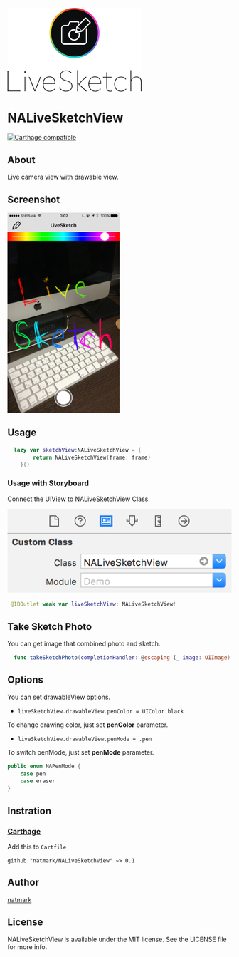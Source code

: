 <img src="https://github.com/natmark/NALiveSketchView/blob/master/Assets/livesketch.png?raw=true" width="60%" height="60%"></img>
# NALiveSketchView
[![Carthage compatible](https://img.shields.io/badge/Carthage-compatible-4BC51D.svg?style=flat)](https://github.com/Carthage/Carthage)

## About
Live camera view with drawable view.

## Screenshot
<img src="https://github.com/natmark/NALiveSketchView/blob/master/Assets/screen_sample.png?raw=true" width="50%" height="50%"></img>

## Usage
```Swift
  lazy var sketchView:NALiveSketchView = {
        return NALiveSketchView(frame: frame)
    }()
```

### Usage with Storyboard
Connect the UIView to NALiveSketchView Class 

![](https://github.com/natmark/NALiveSketchView/blob/master/Assets/storyboard_usage.png?raw=true)

```Swift
 @IBOutlet weak var liveSketchView: NALiveSketchView!
```

## Take Sketch Photo
You can get image that combined photo and sketch.
```Swift
  func takeSketchPhoto(completionHandler: @escaping (_ image: UIImage) -> ())
```

## Options
You can set drawableView options.

- `liveSketchView.drawableView.penColor = UIColor.black`

To change drawing color, just set **penColor** parameter.

- `liveSketchView.drawableView.penMode = .pen`

To switch penMode, just set **penMode** parameter.

```Swift
public enum NAPenMode {
    case pen
    case eraser
}
```

## Instration
### [Carthage](https://github.com/Carthage/Carthage)
Add this to `Cartfile`
```
github "natmark/NALiveSketchView" ~> 0.1
```

## Author
[natmark](https://github.com/natmark)

## License
NALiveSketchView is available under the MIT license. See the LICENSE file for more info.
